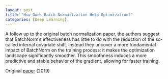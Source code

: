 ```yaml
---
layout: post
title: "How Does Batch Normalization Help Optimization?"
categories: [Deep Learning]
---
```


A follow up to the original batch normalization paper, the authors suggest that BatchNorm’s effectiveness has little to do with the reduction of the so-called internal covariate shift. Instead they uncover a more fundamental impact of BatchNorm on the training process: it makes the optimization landscape significantly smoother. This smoothness induces a more predictive and stable behavior of the gradient, allowing for faster training. 

Original [paper](https://arxiv.org/pdf/1805.11604.pdf) (2019)
